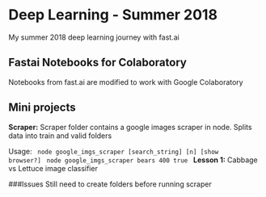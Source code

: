 # Deep Learning - Summer 2018
My summer 2018 deep learning journey with fast.ai 


## Fastai Notebooks for Colaboratory
Notebooks from fast.ai are modified to work with Google Colaboratory

## Mini projects
**Scraper:**
Scraper folder contains a google images scraper in node. Splits data into train and valid folders

Usage:
<code> node google_imgs_scraper [search_string] [n] [show browser?] </code>
<code>node google_imgs_scraper bears 400 true
</code>
**Lesson 1:** Cabbage vs Lettuce image classifier



###Issues
Still need to create folders before running scraper
